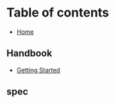 # Table of contents

* [Home](README.md)

## Handbook

* [Getting Started](handbook/basic_types.md)

## spec

